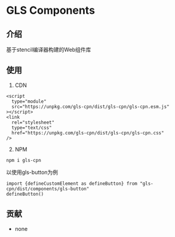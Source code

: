 # GLS Components

## 介绍
基于stencil编译器构建的Web组件库

## 使用
1. CDN
```
<script
  type="module"
  src="https://unpkg.com/gls-cpn/dist/gls-cpn/gls-cpn.esm.js"
></script>
<link
  rel="stylesheet"
  type="text/css"
  href="https://unpkg.com/gls-cpn/dist/gls-cpn/gls-cpn.css"
/>
```

2. NPM
```
npm i gls-cpn
```
以使用gls-button为例
```
import {defineCustomElement as defineButton} from "gls-cpn/dist/components/gls-button"
defineButton()
```


## 贡献
- none
